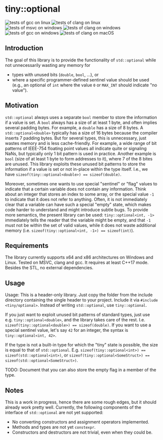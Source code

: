 # tiny::optional

![tests of gcc on linux](https://github.com/Sedeniono/tiny-optional/actions/workflows/test_gcc_linux.yml/badge.svg)
![tests of clang on linux](https://github.com/Sedeniono/tiny-optional/actions/workflows/test_clang_linux.yml/badge.svg)
![tests of msvc on windows](https://github.com/Sedeniono/tiny-optional/actions/workflows/test_msvc_win.yml/badge.svg)
![tests of clang on windows](https://github.com/Sedeniono/tiny-optional/actions/workflows/test_clang_win.yml/badge.svg)
![tests of gcc on windows](https://github.com/Sedeniono/tiny-optional/actions/workflows/test_gcc_win.yml/badge.svg)
![tests of clang on macOS](https://github.com/Sedeniono/tiny-optional/actions/workflows/test_clang_mac.yml/badge.svg)



## Introduction
The goal of this library is to provide the functionality of `std::optional` while not unnecessarily wasting any memory for 
* types with unused bits (`double`, `bool`, ...), or 
* where a specific programmer-defined sentinel value should be used (e.g., an optional of `int` where the value `0` or `MAX_INT` should indicate "no value").


## Motivation
`std::optional` always uses a separate `bool` member to store the information if a value is set. A `bool` always has a size of at least 1 byte, and often implies several padding bytes. For example, a `double` has a size of 8 bytes. A `std::optional<double>` typically has a size of 16 bytes because the compiler inserts 7 padding bytes. But for several types, this is unnecessary, just wastes memory and is less cache-friendly. For example, a wide range of bit patterns of IEEE-754 floating point values all indicate quite or signaling NaNs, but typically only 1 bit pattern is used in practice. Another example is `bool` (size of at least 1 byte to form addresses to it), where 7 of the 8 bites are unused. This library exploits these unused bit patterns to store the information if a value is set or not in-place within the type itself. I.e., we have `sizeof(tiny::optional<double>) == sizeof(double)`.

Moreover, sometimes one wants to use special "sentinel" or "flag" values to indicate that a certain variable does not contain any information. Think about an integer that stores an index to some array, or the special value `-1` to indicate that it does not refer to anything. Often, it is not immediately clear that a variable can have such a special "empty" state, which makes code harder to understand and might introduce subtle bugs. To provide more semantics, the present library can be used: `tiny::optional<int, -1>` immediately tells the reader that the variable might be empty, and that `-1` must not be within the set of valid values, while it does not waste additional memory (i.e. `sizeof(tiny::optional<int, -1>) == sizeof(int)`).


## Requirements
The library currently supports x64 and x86 architectures on Windows and Linux. Tested on MSVC, clang and gcc. It requires at least C++17 mode. Besides the STL, no external dependencies.


## Usage
Usage: This is a header-only library. Just copy the folder from the include directory containing the single header to your project. Include it via `#include <tiny/optional>`. Instead of writing `std::optional`, use `tiny::optional`.

If you just want to exploit unused bit patterns of standard types, just use e.g. `tiny::optional<double>`, and the library takes care of the rest. I.e. `sizeof(tiny::optional<double>) == sizeof(double)`. If you want to use a special sentinel value, let's say `42` for an integer, the syntax is `tiny::optional<int, 42>`.

If the type is not a built-in type for which the "tiny" state is possible, the size is equal to that of `std::optional`. E.g. `sizeof(tiny::optional<int>) == sizeof(std::optional<int>)`, or `sizeof(tiny::optional<SomeStruct>) == sizeof(std::optional<SomeStruct>)`.

TODO: Document that you can also store the empty flag in a member of the type.


## Notes
This is a work in progress, hence there are some rough edges, but it should already work pretty well.
Currently, the following components of the interface of `std::optional` are not yet supported:
* No converting constructors and assignment operators implemented.
* Methods and types are not yet `constexpr`.
* Constructors and destructors are not trivial, even when they could be.

